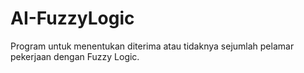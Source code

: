 # AI-FuzzyLogic
Program untuk menentukan diterima atau tidaknya sejumlah pelamar pekerjaan dengan Fuzzy Logic.
